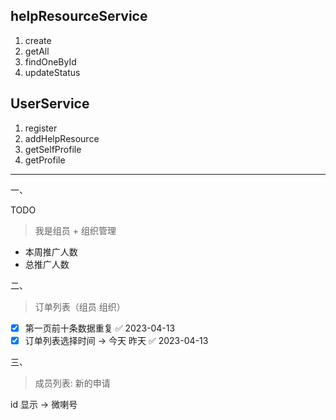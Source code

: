 
## helpResourceService

1. create
2. getAll
3. findOneById
4. updateStatus

## UserService

1. register
2. addHelpResource
3. getSelfProfile
4. getProfile

---

一、

TODO

> 我是组员 +  组织管理

+ 本周推广人数
+ 总推广人数

二、

> 订单列表（组员 组织）

- [x] 第一页前十条数据重复 ✅ 2023-04-13
- [x] 订单列表选择时间 -> 今天 昨天 ✅ 2023-04-13

三、

> 成员列表: 新的申请

id 显示 -> 微喇号
